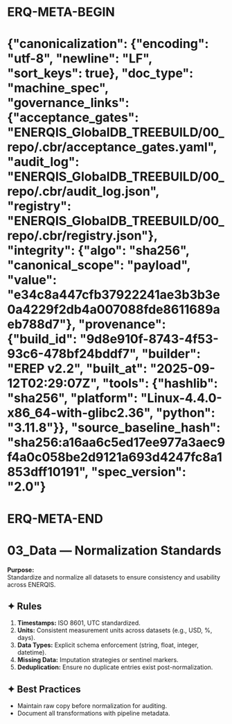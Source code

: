 # ERQ-META-BEGIN
# {"canonicalization": {"encoding": "utf-8", "newline": "LF", "sort_keys": true}, "doc_type": "machine_spec", "governance_links": {"acceptance_gates": "ENERQIS_GlobalDB_TREEBUILD/00_repo/.cbr/acceptance_gates.yaml", "audit_log": "ENERQIS_GlobalDB_TREEBUILD/00_repo/.cbr/audit_log.json", "registry": "ENERQIS_GlobalDB_TREEBUILD/00_repo/.cbr/registry.json"}, "integrity": {"algo": "sha256", "canonical_scope": "payload", "value": "e34c8a447cfb37922241ae3b3b3e0a4229f2db4a007088fde8611689aeb788d7"}, "provenance": {"build_id": "9d8e910f-8743-4f53-93c6-478bf24bddf7", "builder": "EREP v2.2", "built_at": "2025-09-12T02:29:07Z", "tools": {"hashlib": "sha256", "platform": "Linux-4.4.0-x86_64-with-glibc2.36", "python": "3.11.8"}}, "source_baseline_hash": "sha256:a16aa6c5ed17ee977a3aec9f4a0c058be2d9121a693d4247fc8a1853dff10191", "spec_version": "2.0"}
# ERQ-META-END
# 03_Data — Normalization Standards

**Purpose:**  
Standardize and normalize all datasets to ensure consistency and usability across ENERQIS.

## ✦ Rules
1. **Timestamps:** ISO 8601, UTC standardized.
2. **Units:** Consistent measurement units across datasets (e.g., USD, %, days).
3. **Data Types:** Explicit schema enforcement (string, float, integer, datetime).
4. **Missing Data:** Imputation strategies or sentinel markers.
5. **Deduplication:** Ensure no duplicate entries exist post-normalization.

## ✦ Best Practices
- Maintain raw copy before normalization for auditing.
- Document all transformations with pipeline metadata.
